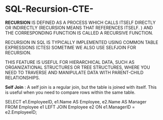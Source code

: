 # SQL-Recursion-CTE-


**RECURSION** IS DEFINED AS A PROCESS WHICH CALLS ITSELF DIRECTLY OR INDIRECTLY (RECURSION MEANS THAT REFERENCES ITSELF. ) AND THE CORRESPONDING FUNCTION IS CALLED A RECURSIVE FUNCTION.

RECURSION IN SQL IS TYPICALLY IMPLEMENTED USING COMMON TABLE EXPRESSIONS (CTES) SOMETIME WE ALSO USE SELFJOIN FOR RECURSION.

THIS FEATURE IS USEFUL FOR HIERARCHICAL DATA, SUCH AS ORGANIZATIONAL STRUCTURES OR TREE STRUCTURES, WHERE YOU NEED TO TRAVERSE AND MANIPULATE DATA WITH PARENT-CHILD RELATIONSHIPS.

**Self Join** : A self join is a regular join, but the table is joined with itself. This is useful when you need to compare rows within the same table.

SELECT e1.EmployeeID, e1.Name AS Employee, e2.Name AS Manager
FROM Employee e1
LEFT JOIN Employee e2 ON e1.ManagerID = e2.EmployeeID;

